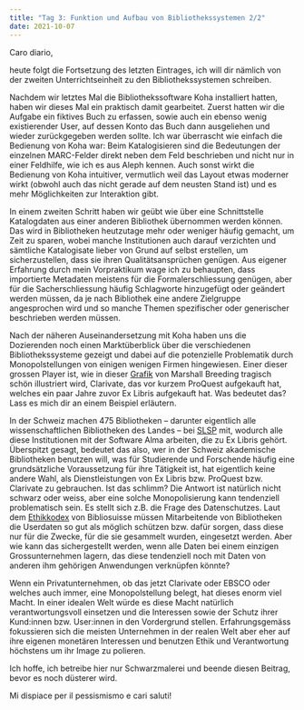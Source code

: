 ```yaml
---
title: "Tag 3: Funktion und Aufbau von Bibliothekssystemen 2/2"
date: 2021-10-07
---
```


Caro diario,

heute folgt die Fortsetzung des letzten Eintrages, ich will dir nämlich von der zweiten Unterrichtseinheit zu den Bibliothekssystemen schreiben.


Nachdem wir letztes Mal die Bibliothekssoftware Koha installiert hatten, haben wir dieses Mal ein praktisch damit gearbeitet. Zuerst hatten wir die Aufgabe ein fiktives Buch zu erfassen, sowie auch ein ebenso wenig existierender User, auf dessen Konto das Buch dann ausgeliehen und wieder zurückgegeben werden sollte. Ich war überrascht wie einfach die Bedienung von Koha war: Beim Katalogisieren sind die Bedeutungen der einzelnen MARC-Felder direkt neben dem Feld beschrieben und nicht nur in einer Feldhilfe, wie ich es aus Aleph kennen. Auch sonst wirkt die Bedienung von Koha intuitiver, vermutlich weil das Layout etwas moderner wirkt (obwohl auch das nicht gerade auf dem neusten Stand ist) und es mehr Möglichkeiten zur Interaktion gibt.

In einem zweiten Schritt haben wir geübt wie über eine Schnittstelle Katalogdaten aus einer anderen Bibliothek übernommen werden können. Das wird in Bibliotheken heutzutage mehr oder weniger häufig gemacht, um Zeit zu sparen, wobei manche Institutionen auch darauf verzichten und sämtliche Katalogisate lieber von Grund auf selbst erstellen, um sicherzustellen, dass sie ihren Qualitätsansprüchen genügen. Aus eigener Erfahrung durch mein Vorpraktikum wage ich zu behaupten, dass importierte Metadaten meistens für die Formalerschliessung genügen, aber für die Sacherschliessung häufig Schlagworte hinzugefügt oder geändert werden müssen, da je nach Bibliothek eine andere Zielgruppe angesprochen wird und so manche Themen spezifischer oder generischer beschrieben werden müssen.

Nach der näheren Auseinandersetzung mit Koha haben uns die Dozierenden noch einen Marktüberblick über die verschiedenen Bibliothekssysteme gezeigt und dabei auf die potenzielle Problematik durch Monopolstellungen von einigen wenigen Firmen hingewiesen. Einer dieser grossen Player ist, wie in dieser [Grafik](https://librarytechnology.org/mergers/) von Marshall Breeding tragisch schön illustriert wird, Clarivate, das vor kurzem ProQuest aufgekauft hat, welches ein paar Jahre zuvor Ex Libris aufgekauft hat. Was bedeutet das? Lass es mich dir an einem Beispiel erläutern.

In der Schweiz machen 475 Bibliotheken – darunter eigentlich alle wissenschaftlichen Bibliotheken des Landes – bei [SLSP](https://slsp.ch/de) mit, wodurch alle diese Institutionen mit der Software Alma arbeiten, die zu Ex Libris gehört. Überspitzt gesagt, bedeutet das also, wer in der Schweiz akademische Bibliotheken benutzen will, was für Studierende und Forschende häufig eine grundsätzliche Voraussetzung für ihre Tätigkeit ist, hat eigentlich keine andere Wahl, als Dienstleistungen von Ex Libris bzw. ProQuest bzw. Clarivate zu gebrauchen. Ist das schlimm? Die Antwort ist natürlich nicht schwarz oder weiss, aber eine solche Monopolisierung kann tendenziell problematisch sein. Es stellt sich z.B. die Frage des Datenschutzes. Laut dem [Ethikkodex](https://bibliosuisse.ch/Dokumente/Bibliosuisse/Kommissionen/Berufsethik/Ethikkodex) von Bibliosuisse müssen Mitarbeitende von Bibliotheken die Userdaten so gut als möglich schützen bzw. dafür sorgen, dass diese nur für die Zwecke, für die sie gesammelt wurden, eingesetzt werden.  Aber wie kann das sichergestellt werden, wenn alle Daten bei einem einzigen Grossunternehmen lagern, das diese tendenziell noch mit Daten von anderen ihm gehörigen Anwendungen verknüpfen könnte?

Wenn ein Privatunternehmen, ob das jetzt Clarivate oder EBSCO oder welches auch immer, eine Monopolstellung belegt, hat dieses enorm viel Macht. In einer idealen Welt würde es diese Macht natürlich verantwortungsvoll einsetzen und die Interessen sowie der Schutz ihrer Kund:innen bzw. User:innen in den Vordergrund stellen. Erfahrungsgemäss fokussieren sich  die meisten Unternehmen in der realen Welt aber eher auf ihre eigenen monetären Interessen und benutzen Ethik und Verantwortung höchstens um ihr Image zu polieren.

Ich hoffe, ich betreibe hier nur Schwarzmalerei und beende diesen Beitrag, bevor es noch düsterer wird.
 
Mi dispiace per il pessismismo e cari saluti! 
